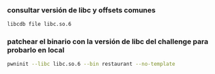 ### consultar versión de libc y offsets comunes

```bash
libcdb file libc.so.6
```

### patchear el binario con la versión de libc del challenge para probarlo en local

```bash
pwninit --libc libc.so.6 --bin restaurant --no-template
```
